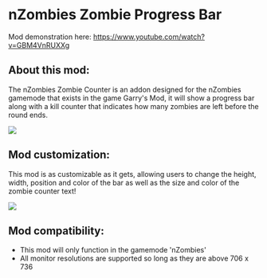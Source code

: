 # nZombies Zombie Progress Bar
Mod demonstration here: https://www.youtube.com/watch?v=GBM4VnRUXXg

## About this mod:

The nZombies Zombie Counter is an addon designed for the nZombies gamemode that exists in the game Garry's Mod, it will show a progress bar along with a kill counter that indicates how many zombies are left before the round ends.

![](https://i.imgur.com/xzmg9QE.gif)


## Mod customization:

This mod is as customizable as it gets, allowing users to change the height, width, position and color of the bar as well as the size and color of the zombie counter text!

![](https://i.imgur.com/MHjHTv5.gif)

## Mod compatibility:
* This mod will only function in the gamemode 'nZombies'
* All monitor resolutions are supported so long as they are above 706 x 736
